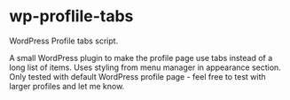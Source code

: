 wp-proflile-tabs
================

WordPress Profile tabs script.

A small WordPress plugin to make the profile page use tabs instead of a long list of items.
Uses styling from menu manager in appearance section.
Only tested with default WordPress profile page - feel free to test with larger profiles and let me know.